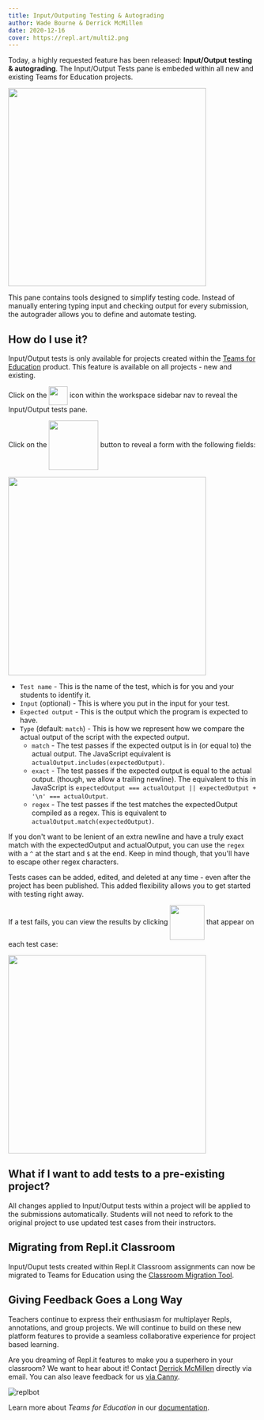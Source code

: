 ```yaml
---
title: Input/Outputing Testing & Autograding
author: Wade Bourne & Derrick McMillen
date: 2020-12-16
cover: https://repl.art/multi2.png
---
```


Today, a highly requested feature has been released: **Input/Output testing & autograding**.  The Input/Output Tests pane is embeded within all new and existing Teams for Education projects.

<img src="https://cms.repl.it/assets/input-output-tests.png" style="width: 400px">

This pane contains tools designed to simplify testing code. Instead of manually entering typing input and checking output for every submission, the autograder allows you to define and automate testing. 

## How do I use it?

Input/Output tests is only available for projects created within the [Teams for Education](https://repl.it/teams) product. This feature is available on all projects - new and existing. 

Click on the <img src="https://cms.repl.it/assets/flask-icon.png" style="width: 38px; margin: 0; display: inline-block; vertical-align: middle;"> icon within the workspace sidebar nav to reveal the Input/Output tests pane.

Click on the <img src="https://cms.repl.it/assets/input-output-tests-create-test.png" style="width: 100px; margin: 0; display: inline-block; vertical-align: middle;"> button to reveal a form with the following fields:

<img src="https://cms.repl.it/assets/input-output-tests-create.png" style="width:400px">

+ `Test name` - This is the name of the test, which is for you and your students to identify it. 
+ `Input` (optional) - This is where you put in the input for your test. 
+ `Expected output` - This is the output which the program is expected to have.
+ `Type` (default: `match`) - This is how we represent how we compare the actual output of the script with the expected output.
    + `match` - The test passes if the expected output is in (or equal to) the actual output.  The JavaScript equivalent is `actualOutput.includes(expectedOutput)`. 
    + `exact` - The test passes if the expected output is equal to the actual output. (though, we allow a trailing newline). The equivalent to this in JavaScript is `expectedOutput === actualOutput || expectedOutput + '\n' === actualOutput`.
    + `regex` - The test passes if the test matches the expectedOutput compiled as a regex. This is equivalent to `actualOutput.match(expectedOutput)`. 

If you don't want to be lenient of an extra newline and have a truly exact match with the expectedOutput and actualOutput, you can use the `regex` with a `^` at the start and `$` at the end. Keep in mind though, that you'll have to escape other regex characters.

Tests cases can be added, edited, and deleted at any time - even after the project has been published. This added flexibility allows you to get started with testing right away. 

If a test fails, you can view the results by clicking <img src="https://cms.repl.it/assets/input-output-tests-results-btn.png" style="width: 70px; margin: 0; display: inline-block; vertical-align: middle;"> that appear on each test case:

<img src="https://cms.repl.it/assets/input-output-tests-failed.png" style="width:400px">


## What if I want to add tests to a pre-existing project?

All changes applied to Input/Output tests within a project will be applied to the submissions automatically. Students will not need to refork to the original project to use updated test cases from their instructors. 

## Migrating from Repl.it Classroom

Input/Ouput tests created within Repl.it Classroom assignments can now be migrated to Teams for Education using the [Classroom Migration Tool](https://repl.it/classroom-migration). 

## Giving Feedback Goes a Long Way

Teachers continue to express their enthusiasm for multiplayer Repls, annotations, and group projects. We will continue to build on these new platform features to provide a seamless collaborative experience for project based learning. 

Are you dreaming of Repl.it features to make you a superhero in your classroom? We want to hear about it! Contact [Derrick McMillen](mailto:derrick@repl.it) directly via email. You can also leave feedback for us [via Canny](https://repl.it/feedback/p/teams-for-education-autograder-inputoutput-tests).

![replbot](https://repl.art/multi2.png)

Learn more about *Teams for Education* in our [documentation](https://docs.repl.it/Teams/Projects).
